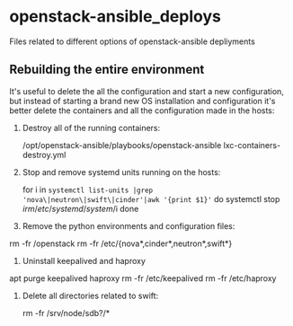 # openstack-ansible_deploys
Files related to different options of openstack-ansible depliyments

## Rebuilding the entire environment

It's useful to delete the all the configuration and start a new
configuration, but instead of starting a brand new OS installation and
configuration it's better delete the containers and all the
configuration made in the hosts:

1. Destroy all of the running containers:

    /opt/openstack-ansible/playbooks/openstack-ansible lxc-containers-destroy.yml

1. Stop and remove systemd units running on the hosts:

    for i in `systemctl list-units |grep 'nova\|neutron\|swift\|cinder'|awk '{print $1}'`
	do
	    systemctl stop $i
		rm /etc/systemd/system/$i
	done

1. Remove the python environments and configuration files:

rm -fr /openstack
rm -fr /etc/{nova*,cinder*,neutron*,swift*}

1. Uninstall keepalived and haproxy

apt purge keepalived haproxy
rm -fr /etc/keepalived
rm -fr /etc/haproxy

1. Delete all directories related to swift:

    rm -fr /srv/node/sdb?/*

